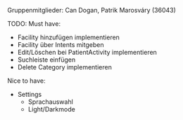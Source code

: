 Gruppenmitglieder: Can Dogan, Patrik Marosváry (36043)

TODO:
Must have:
- Facility hinzufügen implementieren
- Facility über Intents mitgeben
- Edit/Löschen bei PatientActivity implementieren
- Suchleiste einfügen
- Delete Category implementieren

Nice to have:
- Settings
  - Sprachauswahl
  - Light/Darkmode

